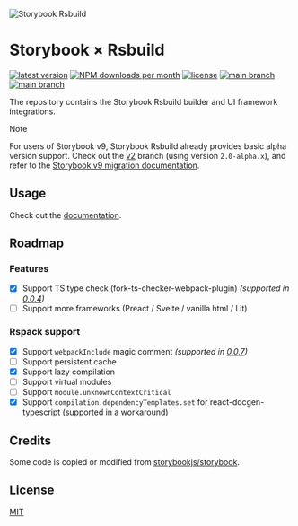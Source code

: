 ![Storybook Rsbuild](https://github.com/rspack-contrib/storybook-rsbuild/assets/7237365/00165054-9e3e-4a15-8a99-27985989b9d2)

# Storybook × Rsbuild

<p>
 <a href="https://www.npmjs.com/package/storybook-builder-rsbuild"><img src="https://img.shields.io/npm/v/storybook-builder-rsbuild?style=flat-square&color=ff4785" alt="latest version" /></a>
 <a href="https://npmcharts.com/compare/storybook-builder-rsbuild,storybook-react-rsbuild,storybook-react-vue,storybook-vue3-rsbuild,storybook-vue3-rsbuild?interval=7&log=false"><img src="https://img.shields.io/npm/dm/storybook-builder-rsbuild?style=flat-square&color=%23ff4785" alt="NPM downloads per month" /></a>
 <a href="https://github.com/rspack-contrib/storybook-rsbuild/blob/main/LICENSE"><img src="https://img.shields.io/npm/l/storybook-builder-rsbuild?style=flat-square&color=%23ff4785" alt="license" /></a>
 <a href="https://github.com/rspack-contrib/storybook-rsbuild"><img src="https://img.shields.io/badge/main%20%28Storybook%208%29-ff4785" alt="main branch" /></a>
 <a href="https://github.com/rspack-contrib/storybook-rsbuild/tree/v2"><img src="https://img.shields.io/badge/v2%20%28Storybook%209%29-ff4785" alt="main branch" /></a>
</p>

The repository contains the Storybook Rsbuild builder and UI framework integrations.

> [!NOTE]
> For users of Storybook v9, Storybook Rsbuild already provides basic alpha version support. Check out the [v2](https://github.com/rspack-contrib/storybook-rsbuild/tree/v2) branch (using version `2.0-alpha.x`), and refer to the [Storybook v9 migration documentation](https://github.com/storybookjs/storybook/blob/next/MIGRATION.md#from-version-8x-to-900).

## Usage

Check out the [documentation](https://storybook-rsbuild.netlify.app).

## Roadmap

### Features

- [x] Support TS type check (fork-ts-checker-webpack-plugin) _(supported in [0.0.4](https://github.com/rspack-contrib/storybook-rsbuild/releases/tag/v0.0.4))_
- [ ] Support more frameworks (Preact / Svelte / vanilla html / Lit)

### Rspack support

- [x] Support `webpackInclude` magic comment _(supported in [0.0.7](https://github.com/rspack-contrib/storybook-rsbuild/releases/tag/v0.0.7))_
- [ ] Support persistent cache
- [x] Support lazy compilation
- [ ] Support virtual modules
- [ ] Support `module.unknownContextCritical`
- [x] Support `compilation.dependencyTemplates.set` for react-docgen-typescript (supported in a workaround)

## Credits

Some code is copied or modified from [storybookjs/storybook](https://github.com/storybookjs/storybook).

## License

[MIT](./LICENSE)

